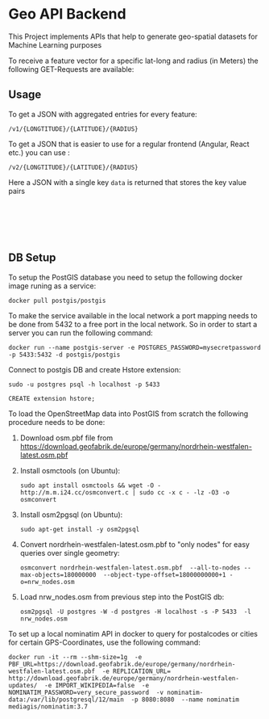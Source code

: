 # Geo API Backend

This Project implements APIs that help to generate geo-spatial datasets for Machine Learning purposes

To receive a feature vector for a specific lat-long and radius (in Meters) the following GET-Requests are available:

<h2>Usage</h2>

To get a JSON with aggregated entries for every feature:

`/v1/{LONGTITUDE}/{LATITUDE}/{RADIUS}`



To get a JSON that is easier to use for a regular frontend (Angular, React etc.) you can use :

`/v2/{LONGTITUDE}/{LATITUDE}/{RADIUS}`

Here a JSON with a single key `data` is returned that stores the key value pairs

<br/><br/>
<br/><br/>

<h2>DB Setup</h2>

To setup the PostGIS database you need to setup the following docker image runing as a service:

`docker pull postgis/postgis`

To make the service available in the local network a port mapping needs to be done from 5432 to a free port in the local network.
So in order to start a server you can run the following command:


`docker run --name postgis-server -e POSTGRES_PASSWORD=mysecretpassword -p 5433:5432 -d postgis/postgis `

Connect to postgis DB and create Hstore extension:

`sudo -u postgres psql -h localhost -p 5433`

 `CREATE extension hstore;`


To load the OpenStreetMap data into PostGIS from scratch the following procedure needs to be done:

1. Download osm.pbf file from https://download.geofabrik.de/europe/germany/nordrhein-westfalen-latest.osm.pbf 

2. Install osmctools (on Ubuntu):

    `sudo apt install osmctools && wget -O - http://m.m.i24.cc/osmconvert.c | sudo cc -x c - -lz -O3 -o osmconvert`

3. Install osm2pgsql (on Ubuntu):

    `sudo apt-get install -y osm2pgsql`


4. Convert nordrhein-westfalen-latest.osm.pbf to "only nodes" for easy queries over single geometry:

    `osmconvert nordrhein-westfalen-latest.osm.pbf  --all-to-nodes --max-objects=180000000  --object-type-offset=18000000000+1 -o=nrw_nodes.osm`

5. Load nrw_nodes.osm from previous step into the PostGIS db:

    `osm2pgsql -U postgres -W -d postgres -H localhost -s -P 5433  -l nrw_nodes.osm`



To set up a local nominatim API in docker to query for postalcodes or cities for certain GPS-Coordinates, use the following command:

`
docker run -it --rm --shm-size=1g 
-e PBF_URL=https://download.geofabrik.de/europe/germany/nordrhein-westfalen-latest.osm.pbf 
-e REPLICATION_URL= http://download.geofabrik.de/europe/germany/nordrhein-westfalen-updates/ 
-e IMPORT_WIKIPEDIA=false 
-e NOMINATIM_PASSWORD=very_secure_password 
-v nominatim-data:/var/lib/postgresql/12/main 
-p 8080:8080 
--name nominatim 
mediagis/nominatim:3.7
`

